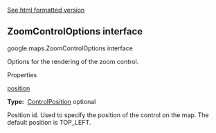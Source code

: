 [See html formatted version](https://huasofoundries.github.io/google-maps-documentation/ZoomControlOptions.html)


ZoomControlOptions interface
----------------------------

google.maps.ZoomControlOptions interface

Options for the rendering of the zoom control.

Properties

[position](#ZoomControlOptions.position)

**Type:**  [ControlPosition](ControlPosition.md) optional

Position id. Used to specify the position of the control on the map. The default position is TOP\_LEFT.